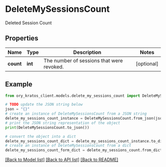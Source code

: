 # DeleteMySessionsCount

Deleted Session Count

## Properties

Name | Type | Description | Notes
------------ | ------------- | ------------- | -------------
**count** | **int** | The number of sessions that were revoked. | [optional] 

## Example

```python
from ory_kratos_client.models.delete_my_sessions_count import DeleteMySessionsCount

# TODO update the JSON string below
json = "{}"
# create an instance of DeleteMySessionsCount from a JSON string
delete_my_sessions_count_instance = DeleteMySessionsCount.from_json(json)
# print the JSON string representation of the object
print(DeleteMySessionsCount.to_json())

# convert the object into a dict
delete_my_sessions_count_dict = delete_my_sessions_count_instance.to_dict()
# create an instance of DeleteMySessionsCount from a dict
delete_my_sessions_count_form_dict = delete_my_sessions_count.from_dict(delete_my_sessions_count_dict)
```
[[Back to Model list]](../README.md#documentation-for-models) [[Back to API list]](../README.md#documentation-for-api-endpoints) [[Back to README]](../README.md)



